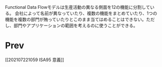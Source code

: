 Functional Data Flowモデルは生産活動の異なる側面を12の機能に分割している。
会社によって名前が異なっていたり、複数の機能をまとめていたり、1つの機能を複数の部門が賄っていたりとこのまま当てはめることはできない。ただし、部門やアプリケーションの範囲を考えるのに使うことができる。


# Prev
[[202107221059 ISA95 意義]]